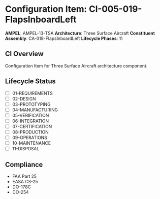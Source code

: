 # Configuration Item: CI-005-019-FlapsInboardLeft

**AMPEL**: AMPEL-13-TSA
**Architecture**: Three Surface Aircraft
**Constituent Assembly**: CA-019-FlapsInboardLeft
**Lifecycle Phases**: 11

## CI Overview
Configuration Item for Three Surface Aircraft architecture component.

## Lifecycle Status
- [ ] 01-REQUIREMENTS
- [ ] 02-DESIGN
- [ ] 03-PROTOTYPING
- [ ] 04-MANUFACTURING
- [ ] 05-VERIFICATION
- [ ] 06-INTEGRATION
- [ ] 07-CERTIFICATION
- [ ] 08-PRODUCTION
- [ ] 09-OPERATIONS
- [ ] 10-MAINTENANCE
- [ ] 11-DISPOSAL

## Compliance
- FAA Part 25
- EASA CS-25
- DO-178C
- DO-254
